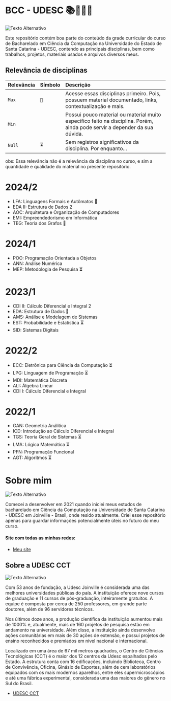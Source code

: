 # BCC - UDESC 📚🧑🏻‍💻
![Texto Alternativo](https://github.com/hertonnn/UDESC_Ciencia_da_Computacao/blob/master/utils/img/img_matrix.gif)

Este repositório contém boa parte do conteúdo da grade curricular do curso de Bacharelado em Ciência da Computação na 
Universidade do Estado de Santa Catarina - UDESC, contendo as principais disciplinas, 
bem como trabalhos, projetos, materiais usados e arquivos diversos meus.

## Relevância de disciplinas 

| Relevância | Símbolo    | Descrição                           |
| :---------- | :--------- | :---------------------------------- |
| `Max` | `📌` | Acesse essas disciplinas primeiro. Pois, possuem material documentado, links, contextualização e mais. |
| `Min` | `  ` | Possui pouco material ou material muito específico feito na disciplina. Porém, ainda pode servir a depender da sua dúvida.|
| `Null`| `⏳` | Sem registros significativos da disciplina. Por enquanto...						 |

obs: Essa relevância não é a relevância da disciplina no curso, e sim a quantidade e qualidade do material no presente repositório.


# 2024/2
- LFA: Linguagens Formais e Autômatos 📌
- EDA II: Estrutura de Dados 2 
- AOC: Arquitetura e Organização de Computadores
- EMI: Empreendedorismo em Informática
- TEG: Teoria dos Grafos 📌
# 2024/1
- POO: Programação Orientada a Objetos
- ANN: Análise Numérica
- MEP: Metodologia de Pesquisa ⏳
# 2023/1
- CDI II: Cálculo Diferencial e Integral 2
- EDA: Estrutura de Dados 📌
- AMS: Análise e Modelagem de Sistemas
- EST: Probabilidade e Estatística ⏳
- SID: Sistemas Digitais
# 2022/2
- ECC: Eletrõnica para Ciência da Computação ⏳
- LPG: Linguagem de Programação ⏳
- MDI: Matemática Discreta
- ALI: Álgebra Linear
- CDI I: Cálculo Diferencial e Integral
# 2022/1
- GAN: Geometria Análitica
- ICD: Introdução ao Cálculo Diferencial e Integral
- TGS: Teoria Geral de Sistemas ⏳
- LMA: Lógica Matemática ⏳
- PFN: Programação Funcional 
- AGT: Algoritmos ⏳
# Sobre mim

![Texto Alternativo](https://github.com/hertonnn/UDESC_Ciencia_da_Computacao/blob/master/utils/img/img_site.png)

Comecei a desenvolver em 2021 quando iniciei meus estudos de bacharelado em Ciência da Computação na Universidade de Santa Catarina - UDESC em Joinville - Brasil, onde resido atualmente. Criei esse repositório apenas para guardar informações potencialmente úteis no futuro do meu curso. 

#### Site com todas as minhas redes:
- [Meu site](https://hertonnn.github.io/)
## Sobre a UDESC CCT

![Texto Alternativo](https://github.com/hertonnn/UDESC_Ciencia_da_Computacao/blob/master/utils/img/img_udesc.jpg)

Com 53 anos de fundação, a Udesc Joinville é considerada uma das melhores universidades públicas do país. A instituição oferece nove cursos de graduação e 11 cursos de pós-graduação, inteiramente gratuitos. A equipe é composta por cerca de 250 professores, em grande parte doutores, além de 96 servidores técnicos.

Nos últimos doze anos, a produção científica da instituição aumentou mais de 1000% e, atualmente, mais de 160 projetos de pesquisa estão em andamento na universidade. Além disso, a instituição ainda desenvolve ações comunitárias em mais de 30 ações de extensão, e possui projetos de ensino reconhecidos e premiados em nível nacional e internacional.

Localizado em uma área de 67 mil metros quadrados, o Centro de Ciências Tecnológicas (CCT) é o maior dos 12 centros da Udesc espalhados pelo Estado. A estrutura conta com 16 edificações, incluindo Biblioteca, Centro de Convivência, Oficina, Ginásio de Esportes, além de cem laboratórios equipados com os mais modernos aparelhos, entre eles supermicroscópios e até uma fábrica experimental, considerada uma das maiores do gênero no Sul do Brasil.

- [UDESC CCT](https://www.udesc.br/cct)

